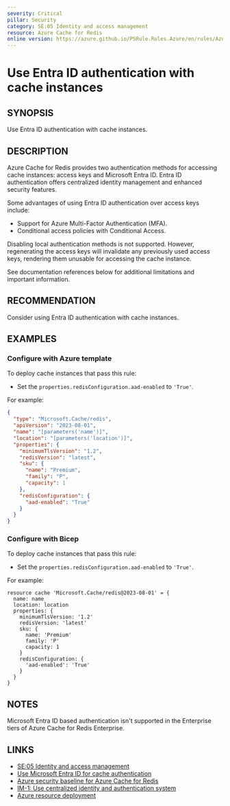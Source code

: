 ```yaml
---
severity: Critical
pillar: Security
category: SE:05 Identity and access management
resource: Azure Cache for Redis
online version: https://azure.github.io/PSRule.Rules.Azure/en/rules/Azure.Redis.EntraID/
---
```


# Use Entra ID authentication with cache instances

## SYNOPSIS

Use Entra ID authentication with cache instances.

## DESCRIPTION

Azure Cache for Redis provides two authentication methods for accessing cache instances: access keys and Microsoft Entra ID. Entra ID authentication offers centralized identity management and enhanced security features.

Some advantages of using Entra ID authentication over access keys include:

- Support for Azure Multi-Factor Authentication (MFA).
- Conditional access policies with Conditional Access.

Disabling local authentication methods is not supported. However, regenerating the access keys will invalidate any previously used access keys, rendering them unusable for accessing the cache instance.

See documentation references below for additional limitations and important information.

## RECOMMENDATION

Consider using Entra ID authentication with cache instances.

## EXAMPLES

### Configure with Azure template

To deploy cache instances that pass this rule:

- Set the `properties.redisConfiguration.aad-enabled` to `'True'`.

For example:

```json
{
  "type": "Microsoft.Cache/redis",
  "apiVersion": "2023-08-01",
  "name": "[parameters('name')]",
  "location": "[parameters('location')]",
  "properties": {
    "minimumTlsVersion": "1.2",
    "redisVersion": "latest",
    "sku": {
      "name": "Premium",
      "family": "P",
      "capacity": 1
    },
    "redisConfiguration": {
      "aad-enabled": "True"
    }
  }
}
```

### Configure with Bicep

To deploy cache instances that pass this rule:

- Set the `properties.redisConfiguration.aad-enabled` to `'True'`.

For example:

```bicep
resource cache 'Microsoft.Cache/redis@2023-08-01' = {
  name: name
  location: location
  properties: {
    minimumTlsVersion: '1.2'
    redisVersion: 'latest'
    sku: {
      name: 'Premium'
      family: 'P'
      capacity: 1
    }
    redisConfiguration: {
      'aad-enabled': 'True'
    }
  }
}
```

## NOTES

Microsoft Entra ID based authentication isn't supported in the Enterprise tiers of Azure Cache for Redis Enterprise.

## LINKS

- [SE:05 Identity and access management](https://learn.microsoft.com/azure/well-architected/security/identity-access)
- [Use Microsoft Entra ID for cache authentication](https://learn.microsoft.com/azure/azure-cache-for-redis/cache-azure-active-directory-for-authentication)
- [Azure security baseline for Azure Cache for Redis](https://learn.microsoft.com/security/benchmark/azure/baselines/azure-cache-for-redis-security-baseline)
- [IM-1: Use centralized identity and authentication system](https://learn.microsoft.com/security/benchmark/azure/baselines/azure-cache-for-redis-security-baseline#im-1-use-centralized-identity-and-authentication-system)
- [Azure resource deployment](https://learn.microsoft.com/azure/templates/microsoft.cache/redis#rediscommonpropertiesredisconfiguration)
